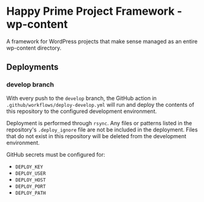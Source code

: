 # Happy Prime Project Framework - wp-content

A framework for WordPress projects that make sense managed as an entire wp-content directory.

## Deployments

### develop branch

With every push to the `develop` branch, the GitHub action in `.github/workflows/deploy-develop.yml` will run and deploy the contents of this repository to the configured development environment.

Deployment is performed through `rsync`. Any files or patterns listed in the repository's `.deploy_ignore` file are not be included in the deployment. Files that do not exist in this repository will be deleted from the development environment.

GitHub secrets must be configured for:

* `DEPLOY_KEY`
* `DEPLOY_USER`
* `DEPLOY_HOST`
* `DEPLOY_PORT`
* `DEPLOY_PATH`
